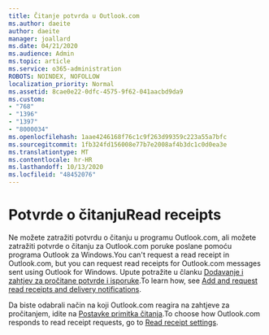 ```yaml
---
title: Čitanje potvrda u Outlook.com
ms.author: daeite
author: daeite
manager: joallard
ms.date: 04/21/2020
ms.audience: Admin
ms.topic: article
ms.service: o365-administration
ROBOTS: NOINDEX, NOFOLLOW
localization_priority: Normal
ms.assetid: 8cae0e22-0dfc-4575-9f62-041aacbd9da9
ms.custom:
- "768"
- "1396"
- "1397"
- "8000034"
ms.openlocfilehash: 1aae4246168f76c1c9f263d99359c223a55a7bfc
ms.sourcegitcommit: 1fb324fd156008e77b7e2008af4b3dc1c0d0ea3e
ms.translationtype: MT
ms.contentlocale: hr-HR
ms.lasthandoff: 10/13/2020
ms.locfileid: "48452076"
---
```

# <a name="read-receipts"></a><span data-ttu-id="bd280-102">Potvrde o čitanju</span><span class="sxs-lookup"><span data-stu-id="bd280-102">Read receipts</span></span>

<span data-ttu-id="bd280-103">Ne možete zatražiti potvrdu o čitanju u programu Outlook.com, ali možete zatražiti potvrde o čitanju za Outlook.com poruke poslane pomoću programa Outlook za Windows.</span><span class="sxs-lookup"><span data-stu-id="bd280-103">You can't request a read receipt in Outlook.com, but you can request read receipts for Outlook.com messages sent using Outlook for Windows.</span></span> <span data-ttu-id="bd280-104">Upute potražite u članku [Dodavanje i zahtjev za pročitane potvrde i isporuke](https://support.office.com/article/a34bf70a-4c2c-4461-b2a1-12e4a7a92141?wt.mc_id=Office_Outlook_com_Alchemy).</span><span class="sxs-lookup"><span data-stu-id="bd280-104">To learn how, see [Add and request read receipts and delivery notifications](https://support.office.com/article/a34bf70a-4c2c-4461-b2a1-12e4a7a92141?wt.mc_id=Office_Outlook_com_Alchemy).</span></span>
  
<span data-ttu-id="bd280-105">Da biste odabrali način na koji Outlook.com reagira na zahtjeve za pročitanjem, idite na [Postavke primitka čitanja](https://outlook.live.com/mail/options/mail/handling/readReceipts).</span><span class="sxs-lookup"><span data-stu-id="bd280-105">To choose how Outlook.com responds to read receipt requests, go to [Read receipt settings](https://outlook.live.com/mail/options/mail/handling/readReceipts).</span></span>
